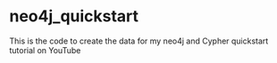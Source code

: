 # neo4j_quickstart
This is the code to create the data for my neo4j and Cypher quickstart tutorial on YouTube
